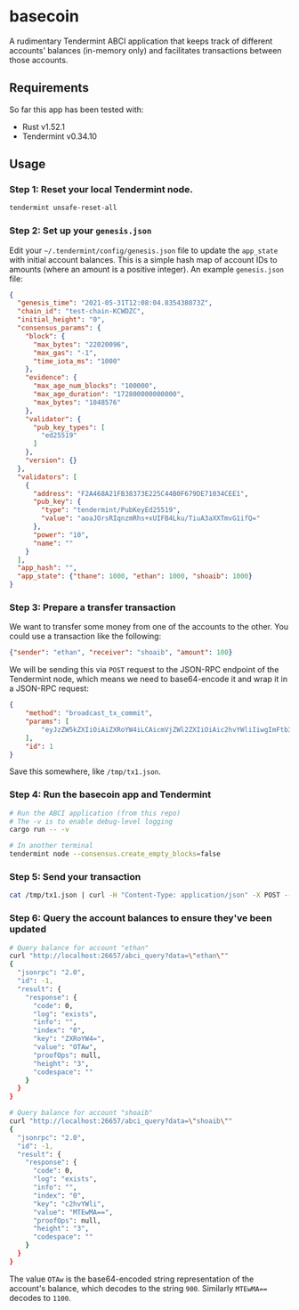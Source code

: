 # basecoin

A rudimentary Tendermint ABCI application that keeps track of different accounts' balances (in-memory only)
and facilitates transactions between those accounts.

## Requirements

So far this app has been tested with:

* Rust v1.52.1
* Tendermint v0.34.10

## Usage

### Step 1: Reset your local Tendermint node.

```bash
tendermint unsafe-reset-all
```

### Step 2: Set up your `genesis.json`

Edit your `~/.tendermint/config/genesis.json` file to update the `app_state` with initial account balances.
This is a simple hash map of account IDs to amounts (where an amount is a positive integer). An example `genesis.json`
file:

```json
{
  "genesis_time": "2021-05-31T12:08:04.835438073Z",
  "chain_id": "test-chain-KCWDZC",
  "initial_height": "0",
  "consensus_params": {
    "block": {
      "max_bytes": "22020096",
      "max_gas": "-1",
      "time_iota_ms": "1000"
    },
    "evidence": {
      "max_age_num_blocks": "100000",
      "max_age_duration": "172800000000000",
      "max_bytes": "1048576"
    },
    "validator": {
      "pub_key_types": [
        "ed25519"
      ]
    },
    "version": {}
  },
  "validators": [
    {
      "address": "F2A468A21FB38373E225C44B0F679DE71034CEE1",
      "pub_key": {
        "type": "tendermint/PubKeyEd25519",
        "value": "aoaJOrsRIqnzmRhs+xUIFB4Lku/TiuA3aXXTmvG1ifQ="
      },
      "power": "10",
      "name": ""
    }
  ],
  "app_hash": "",
  "app_state": {"thane": 1000, "ethan": 1000, "shoaib": 1000}
}
```

### Step 3: Prepare a transfer transaction

We want to transfer some money from one of the accounts to the other. You could use a transaction like the following:

```json
{"sender": "ethan", "receiver": "shoaib", "amount": 100}
```

We will be sending this via `POST` request to the JSON-RPC endpoint of the Tendermint node, which means we need
to base64-encode it and wrap it in a JSON-RPC request:

```json
{
    "method": "broadcast_tx_commit",
    "params": [
        "eyJzZW5kZXIiOiAiZXRoYW4iLCAicmVjZWl2ZXIiOiAic2hvYWliIiwgImFtb3VudCI6IDEwMH0="
    ],
    "id": 1
}
```

Save this somewhere, like `/tmp/tx1.json`.

### Step 4: Run the basecoin app and Tendermint

```bash
# Run the ABCI application (from this repo)
# The -v is to enable debug-level logging
cargo run -- -v

# In another terminal
tendermint node --consensus.create_empty_blocks=false
```

### Step 5: Send your transaction

```bash
cat /tmp/tx1.json | curl -H "Content-Type: application/json" -X POST --data-binary @- http://localhost:26657/
```

### Step 6: Query the account balances to ensure they've been updated

```bash
# Query balance for account "ethan"
curl "http://localhost:26657/abci_query?data=\"ethan\""
{
  "jsonrpc": "2.0",
  "id": -1,
  "result": {
    "response": {
      "code": 0,
      "log": "exists",
      "info": "",
      "index": "0",
      "key": "ZXRoYW4=",
      "value": "OTAw",
      "proofOps": null,
      "height": "3",
      "codespace": ""
    }
  }
}

# Query balance for account "shoaib"
curl "http://localhost:26657/abci_query?data=\"shoaib\""
{
  "jsonrpc": "2.0",
  "id": -1,
  "result": {
    "response": {
      "code": 0,
      "log": "exists",
      "info": "",
      "index": "0",
      "key": "c2hvYWli",
      "value": "MTEwMA==",
      "proofOps": null,
      "height": "3",
      "codespace": ""
    }
  }
}
```

The value `OTAw` is the base64-encoded string representation of the account's balance, which decodes to the
string `900`. Similarly `MTEwMA==` decodes to `1100`.
